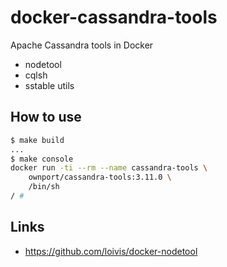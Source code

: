 # docker-cassandra-tools

Apache Cassandra tools in Docker

- nodetool
- cqlsh
- sstable utils

## How to use 

```sh
$ make build
...
$ make console
docker run -ti --rm --name cassandra-tools \
	ownport/cassandra-tools:3.11.0 \
	/bin/sh
/ # 
```

## Links

- https://github.com/loivis/docker-nodetool
